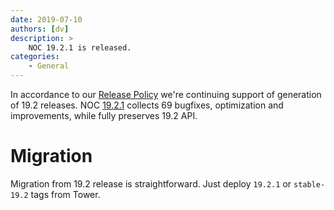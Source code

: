 ```yaml
---
date: 2019-07-10
authors: [dv]
description: >
    NOC 19.2.1 is released.
categories:
    - General
---
```

In accordance to our [Release Policy](/release-policy/)
we're continuing support of generation of 19.2 releases. 
NOC [19.2.1](https://code.getnoc.com/noc/noc/tags/19.2.1)
collects 69 bugfixes, optimization and improvements, while fully
preserves 19.2 API.

# Migration
Migration from 19.2 release is straightforward. Just deploy 
`19.2.1` or `stable-19.2` tags from Tower.
